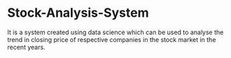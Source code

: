 # Stock-Analysis-System
It is a system created using data science which can be used to analyse the trend in closing price of respective companies in the stock market in the recent years.
